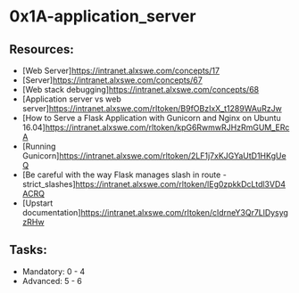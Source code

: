 # 0x1A-application_server 

## Resources:
* [Web Server]https://intranet.alxswe.com/concepts/17
* [Server]https://intranet.alxswe.com/concepts/67
* [Web stack debugging]https://intranet.alxswe.com/concepts/68
* [Application server vs web server]https://intranet.alxswe.com/rltoken/B9fOBzIxX_t1289WAuRzJw
* [How to Serve a Flask Application with Gunicorn and Nginx on Ubuntu 16.04]https://intranet.alxswe.com/rltoken/kpG6RwmwRJHzRmGUM_ERcA
* [Running Gunicorn]https://intranet.alxswe.com/rltoken/2LF1j7xKJGYaUtD1HKgUeQ
* [Be careful with the way Flask manages slash in route - strict_slashes]https://intranet.alxswe.com/rltoken/lEg0zpkkDcLtdl3VD4ACRQ
* [Upstart documentation]https://intranet.alxswe.com/rltoken/cldrneY3Qr7LlDysygzRHw

## Tasks:
* Mandatory: 0 - 4
* Advanced: 5 - 6

